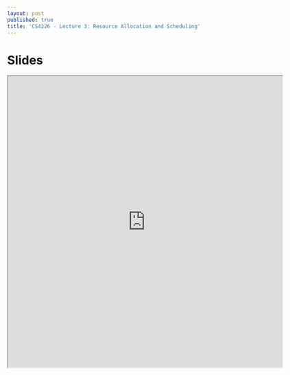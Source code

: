 ```yaml
---
layout: post
published: true
title: 'CS4226 - Lecture 3: Resource Allocation and Scheduling'
---
```

# Slides
<iframe src="https://drive.google.com/file/d/1xv0bW1VoLO7YV4ay5TodqgZReHq-j4bh/preview" width="640" height="680" allow="autoplay"></iframe>
